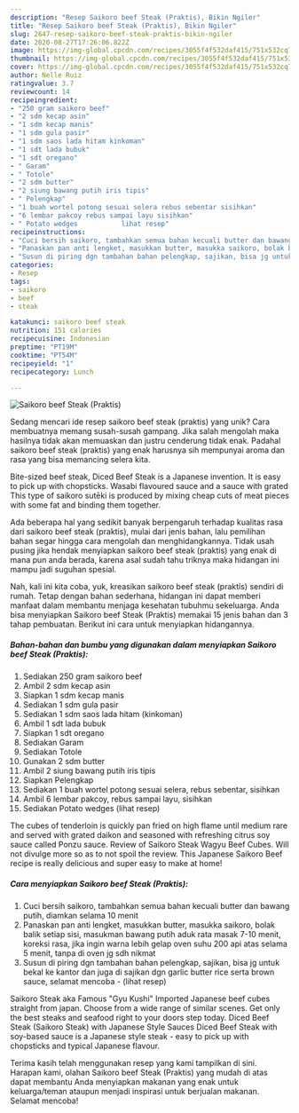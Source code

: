 ```yaml
---
description: "Resep Saikoro beef Steak (Praktis), Bikin Ngiler"
title: "Resep Saikoro beef Steak (Praktis), Bikin Ngiler"
slug: 2647-resep-saikoro-beef-steak-praktis-bikin-ngiler
date: 2020-08-27T17:26:06.822Z
image: https://img-global.cpcdn.com/recipes/3055f4f532daf415/751x532cq70/saikoro-beef-steak-praktis-foto-resep-utama.jpg
thumbnail: https://img-global.cpcdn.com/recipes/3055f4f532daf415/751x532cq70/saikoro-beef-steak-praktis-foto-resep-utama.jpg
cover: https://img-global.cpcdn.com/recipes/3055f4f532daf415/751x532cq70/saikoro-beef-steak-praktis-foto-resep-utama.jpg
author: Nelle Ruiz
ratingvalue: 3.7
reviewcount: 14
recipeingredient:
- "250 gram saikoro beef"
- "2 sdm kecap asin"
- "1 sdm kecap manis"
- "1 sdm gula pasir"
- "1 sdm saos lada hitam kinkoman"
- "1 sdt lada bubuk"
- "1 sdt oregano"
- " Garam"
- " Totole"
- "2 sdm butter"
- "2 siung bawang putih iris tipis"
- " Pelengkap"
- "1 buah wortel potong sesuai selera rebus sebentar sisihkan"
- "6 lembar pakcoy rebus sampai layu sisihkan"
- " Potato wedges           lihat resep"
recipeinstructions:
- "Cuci bersih saikoro, tambahkan semua bahan kecuali butter dan bawang putih, diamkan selama 10 menit"
- "Panaskan pan anti lengket, masukkan butter, masukka saikoro, bolak balik setiap sisi, masukman bawang putih aduk rata masak 7-10 menit, koreksi rasa, jika ingin warna lebih gelap oven suhu 200 api atas selama 5 menit, tanpa di oven jg sdh nikmat"
- "Susun di piring dgn tambahan bahan pelengkap, sajikan, bisa jg untuk bekal ke kantor dan juga di sajikan dgn garlic butter rice serta brown sauce, selamat mencoba             (lihat resep)"
categories:
- Resep
tags:
- saikoro
- beef
- steak

katakunci: saikoro beef steak 
nutrition: 151 calories
recipecuisine: Indonesian
preptime: "PT19M"
cooktime: "PT54M"
recipeyield: "1"
recipecategory: Lunch

---
```



![Saikoro beef Steak (Praktis)](https://img-global.cpcdn.com/recipes/3055f4f532daf415/751x532cq70/saikoro-beef-steak-praktis-foto-resep-utama.jpg)

Sedang mencari ide resep saikoro beef steak (praktis) yang unik? Cara membuatnya memang susah-susah gampang. Jika salah mengolah maka hasilnya tidak akan memuaskan dan justru cenderung tidak enak. Padahal saikoro beef steak (praktis) yang enak harusnya sih mempunyai aroma dan rasa yang bisa memancing selera kita.

Bite-sized beef steak, Diced Beef Steak is a Japanese invention. It is easy to pick up with chopsticks. Wasabi flavoured sauce and a sauce with grated This type of saikoro sutēki is produced by mixing cheap cuts of meat pieces with some fat and binding them together.

Ada beberapa hal yang sedikit banyak berpengaruh terhadap kualitas rasa dari saikoro beef steak (praktis), mulai dari jenis bahan, lalu pemilihan bahan segar hingga cara mengolah dan menghidangkannya. Tidak usah pusing jika hendak menyiapkan saikoro beef steak (praktis) yang enak di mana pun anda berada, karena asal sudah tahu triknya maka hidangan ini mampu jadi suguhan spesial.


Nah, kali ini kita coba, yuk, kreasikan saikoro beef steak (praktis) sendiri di rumah. Tetap dengan bahan sederhana, hidangan ini dapat memberi manfaat dalam membantu menjaga kesehatan tubuhmu sekeluarga. Anda bisa menyiapkan Saikoro beef Steak (Praktis) memakai 15 jenis bahan dan 3 tahap pembuatan. Berikut ini cara untuk menyiapkan hidangannya.

<!--inarticleads1-->

##### Bahan-bahan dan bumbu yang digunakan dalam menyiapkan Saikoro beef Steak (Praktis):

1. Sediakan 250 gram saikoro beef
1. Ambil 2 sdm kecap asin
1. Siapkan 1 sdm kecap manis
1. Sediakan 1 sdm gula pasir
1. Sediakan 1 sdm saos lada hitam (kinkoman)
1. Ambil 1 sdt lada bubuk
1. Siapkan 1 sdt oregano
1. Sediakan  Garam
1. Sediakan  Totole
1. Gunakan 2 sdm butter
1. Ambil 2 siung bawang putih iris tipis
1. Siapkan  Pelengkap
1. Sediakan 1 buah wortel potong sesuai selera, rebus sebentar, sisihkan
1. Ambil 6 lembar pakcoy, rebus sampai layu, sisihkan
1. Sediakan  Potato wedges           (lihat resep)


The cubes of tenderloin is quickly pan fried on high flame until medium rare and served with grated daikon and seasoned with refreshing citrus soy sauce called Ponzu sauce. Review of Saikoro Steak Wagyu Beef Cubes. Will not divulge more so as to not spoil the review. This Japanese Saikoro Beef recipe is really delicious and super easy to make at home! 

<!--inarticleads2-->

##### Cara menyiapkan Saikoro beef Steak (Praktis):

1. Cuci bersih saikoro, tambahkan semua bahan kecuali butter dan bawang putih, diamkan selama 10 menit
1. Panaskan pan anti lengket, masukkan butter, masukka saikoro, bolak balik setiap sisi, masukman bawang putih aduk rata masak 7-10 menit, koreksi rasa, jika ingin warna lebih gelap oven suhu 200 api atas selama 5 menit, tanpa di oven jg sdh nikmat
1. Susun di piring dgn tambahan bahan pelengkap, sajikan, bisa jg untuk bekal ke kantor dan juga di sajikan dgn garlic butter rice serta brown sauce, selamat mencoba -             (lihat resep)


Saikoro Steak aka Famous &#34;Gyu Kushi&#34; Imported Japanese beef cubes straight from japan. Choose from a wide range of similar scenes. Get only the best steaks and seafood right to your doors step today. Diced Beef Steak (Saikoro Steak) with Japanese Style Sauces Diced Beef Steak with soy-based sauce is a Japanese style steak - easy to pick up with chopsticks and typical Japanese flavour. 

Terima kasih telah menggunakan resep yang kami tampilkan di sini. Harapan kami, olahan Saikoro beef Steak (Praktis) yang mudah di atas dapat membantu Anda menyiapkan makanan yang enak untuk keluarga/teman ataupun menjadi inspirasi untuk berjualan makanan. Selamat mencoba!
